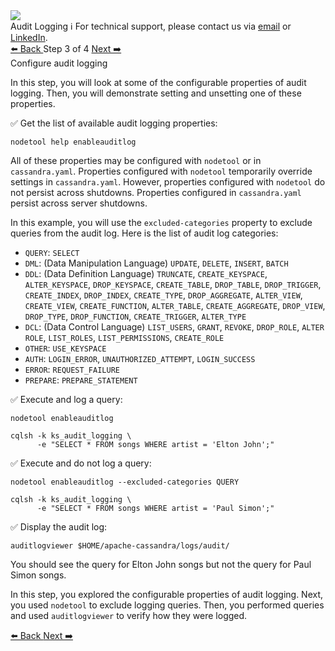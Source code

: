 <!-- TOP -->
<div class="top">
  <img src="https://datastax-academy.github.io/katapod-shared-assets/images/ds-academy-logo.svg" />
  <div class="scenario-title-section">
    <span class="scenario-title">Audit Logging</span>
    <span class="scenario-subtitle">ℹ️ For technical support, please contact us via <a href="mailto:aleksandr.volochnev@datastax.com">email</a> or <a href="https://dtsx.io/aleks">LinkedIn</a>.</span> 
  </div>
</div>

<!-- NAVIGATION -->
<div id="navigation-top" class="navigation-top">
 <a href='command:katapod.loadPage?[{"step":"step2"}]' 
   class="btn btn-dark navigation-top-left">⬅️ Back
 </a>
<span class="step-count"> Step 3 of 4</span>
 <a href='command:katapod.loadPage?[{"step":"step4"}]' 
    class="btn btn-dark navigation-top-right">Next ➡️
  </a>
</div>

<!-- CONTENT -->

<div class="step-title">Configure audit logging</div>

In this step, you will look at some of the configurable properties of audit logging. Then, you will demonstrate setting and unsetting one of these properties.

✅ Get the list of available audit logging properties:
```
nodetool help enableauditlog
```

All of these properties may be configured with `nodetool` or in `cassandra.yaml`. Properties configured with `nodetool` temporarily override settings in `cassandra.yaml`. However, properties configured with `nodetool` do not persist across shutdowns. Properties configured in `cassandra.yaml` persist across server shutdowns. 

In this example, you will use the `excluded-categories` property to exclude queries from the audit log. Here is the 
list of audit log categories:
- `QUERY`: `SELECT`
- `DML`: (Data Manipulation Language) `UPDATE`, `DELETE`, `INSERT`, `BATCH`
- `DDL`: (Data Definition Language) `TRUNCATE`, `CREATE_KEYSPACE`, `ALTER_KEYSPACE`, `DROP_KEYSPACE`, `CREATE_TABLE`, `DROP_TABLE`, `DROP_TRIGGER`, `CREATE_INDEX`, `DROP_INDEX`, `CREATE_TYPE`, `DROP_AGGREGATE`, `ALTER_VIEW`, `CREATE_VIEW`, `CREATE_FUNCTION`, `ALTER_TABLE`, `CREATE_AGGREGATE`, `DROP_VIEW`, `DROP_TYPE`, `DROP_FUNCTION`, `CREATE_TRIGGER`, `ALTER_TYPE`
- `DCL`: (Data Control Language) `LIST_USERS`, `GRANT`, `REVOKE`, `DROP_ROLE`, `ALTER ROLE`, `LIST_ROLES`, `LIST_PERMISSIONS`, `CREATE_ROLE`
- `OTHER`: `USE_KEYSPACE`
- `AUTH`: `LOGIN_ERROR`, `UNAUTHORIZED_ATTEMPT`, `LOGIN_SUCCESS`
- `ERROR`: `REQUEST_FAILURE`
- `PREPARE`: `PREPARE_STATEMENT`


✅ Execute and log a query:
```
nodetool enableauditlog

cqlsh -k ks_audit_logging \
      -e "SELECT * FROM songs WHERE artist = 'Elton John';"
```

✅ Execute and do not log a query:
```
nodetool enableauditlog --excluded-categories QUERY

cqlsh -k ks_audit_logging \
      -e "SELECT * FROM songs WHERE artist = 'Paul Simon';"
```

✅ Display the audit log:
```
auditlogviewer $HOME/apache-cassandra/logs/audit/
```

You should see the query for Elton John songs but not the query for Paul Simon songs.

In this step, you explored the configurable properties of audit logging. Next, you used `nodetool` to exclude logging queries. Then, you performed queries and used `auditlogviewer` to verify how they were logged.

<!-- NAVIGATION -->
<div id="navigation-bottom" class="navigation-bottom">
 <a href='command:katapod.loadPage?[{"step":"step2"}]'
   class="btn btn-dark navigation-bottom-left">⬅️ Back
 </a>
 <a href='command:katapod.loadPage?[{"step":"step4"}]'
    class="btn btn-dark navigation-bottom-right">Next ➡️
  </a>
</div>
